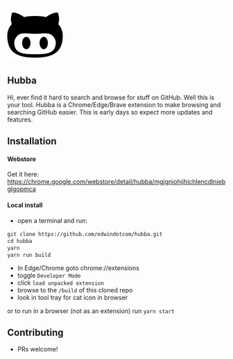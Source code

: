 ![Hubba](https://github.com/edwindotcom/hubba/blob/master/icons/octoface128.png)

## Hubba 

Hi, ever find it hard to search and browse for stuff on GitHub.  Well this is your tool. Hubba is a Chrome/Edge/Brave extension to make browsing and searching GitHub easier. This is early days so expect more updates and features.

## Installation

#### Webstore
Get it here:
https://chrome.google.com/webstore/detail/hubba/mgjgniohijhichlencdlniebglgopmca


#### Local install

* open a terminal and run:
```
git clone https://github.com/edwindotcom/hubba.git
cd hubba
yarn
yarn run build
```
* In Edge/Chrome goto chrome://extensions
* toggle `Developer Mode`
* click `load unpacked extension`
* browse to the `/build` of this cloned repo
* look in tool tray for cat icon in browser

or to run in a browser (not as an extension) run 
`yarn start`

## Contributing
 
* PRs welcome!
